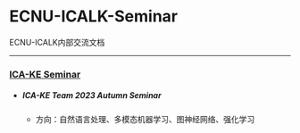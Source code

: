 # ECNU-ICALK-Seminar
ECNU-ICALK内部交流文档

---------------------------------------

### [ICA-KE Seminar](./ICA-KE/)
 * ##### ICA-KE Team 2023 Autumn Seminar
   * 方向：自然语言处理、多模态机器学习、图神经网络、强化学习
